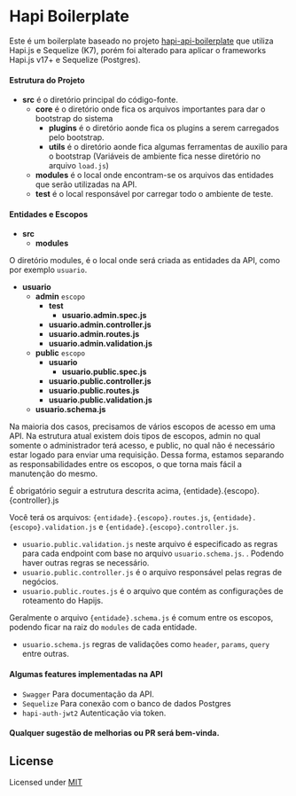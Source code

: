 # Hapi Boilerplate

Este é um boilerplate baseado no projeto [hapi-api-boilerplate](https://github.com/FernandoCagale/hapi-api-boilerplate) que utiliza Hapi.js e Sequelize (K7), porém foi alterado para aplicar o frameworks Hapi.js v17+ e Sequelize (Postgres).

#### Estrutura do Projeto

* **src** é o diretório principal do código-fonte.
  * **core** é o diretório onde fica os arquivos importantes para dar o bootstrap do sistema
    * **plugins** é o diretório aonde fica os plugins a serem carregados pelo bootstrap.
    * **utils** é o diretório aonde fica algumas ferramentas de auxilio para o bootstrap (Variáveis de ambiente fica nesse diretório no arquivo `load.js`)
  * **modules** é o local onde encontram-se os arquivos das entidades que serão utilizadas na API.
  * **test** é o local responsável por carregar todo o ambiente de teste.

#### Entidades e Escopos
* **src**
    * **modules**

O diretório modules, é o local onde será criada as entidades da API, como por exemplo `usuario`.

* **usuario**
   * **admin** `escopo`
      * **test**
        * **usuario.admin.spec.js**
      * **usuario.admin.controller.js**
      * **usuario.admin.routes.js**
      * **usuario.admin.validation.js**
   * **public** `escopo`
      * **usuario**
        * **usuario.public.spec.js**
      * **usuario.public.controller.js**
      * **usuario.public.routes.js**
      * **usuario.public.validation.js**
   * **usuario.schema.js**

Na maioria dos casos, precisamos de vários escopos de acesso em uma API. Na estrutura atual existem dois tipos de escopos, admin no qual somente o administrador terá acesso, e public, no qual não é necessário estar logado para enviar uma requisição. Dessa forma, estamos separando as responsabilidades entre os escopos, o que torna mais fácil a manutenção do mesmo.

É obrigatório seguir a estrutura descrita acima, {entidade}.{escopo}.{controller}.js

Você terá os arquivos: `{entidade}.{escopo}.routes.js`, `{entidade}.{escopo}.validation.js` e `{entidade}.{escopo}.controller.js`.
* `usuario.public.validation.js` neste arquivo é especificado as regras para cada endpoint com base no arquivo `usuario.schema.js`. . Podendo haver outras regras se necessário.
* `usuario.public.controller.js` é o arquivo responsável pelas regras de negócios.
* `usuario.public.routes.js`  é o arquivo que contém as configurações de roteamento do Hapijs.

Geralmente o arquivo `{entidade}.schema.js`  é comum entre os escopos, podendo ficar na raiz do `modules` de cada entidade.
* `usuario.schema.js` regras de validações como `header`, `params`, `query` entre outras.

#### Algumas features implementadas na API

* `Swagger` Para documentação da API.
* `Sequelize` Para conexão com o banco de dados Postgres
* `hapi-auth-jwt2` Autenticação via token.

#### Qualquer sugestão de melhorias ou PR será bem-vinda.

## License
Licensed under [MIT](https://github.com/joaopedro1206/hapi-boilerplate/blob/master/LICENSE)
